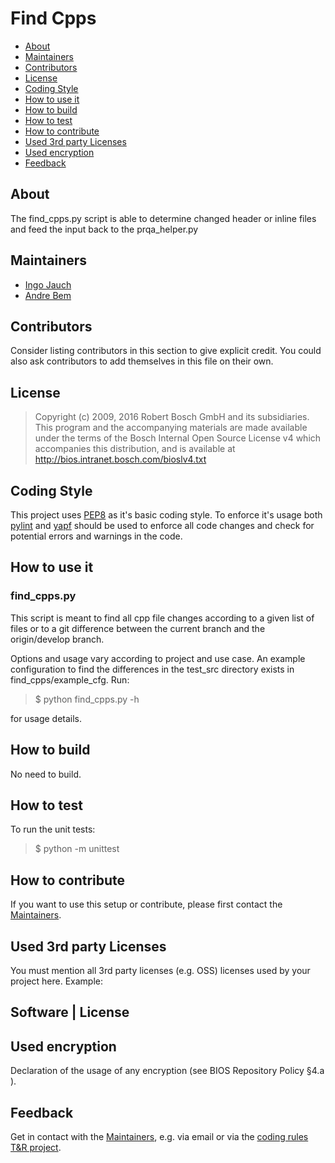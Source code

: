 <!---

	Copyright (c) 2009, 2016 Robert Bosch GmbH and its subsidiaries.
	This program and the accompanying materials are made available under
	the terms of the Bosch Internal Open Source License v4
	which accompanies this distribution, and is available at
	http://bios.intranet.bosch.com/bioslv4.txt

-->

# Find Cpps

* [About](#about)
* [Maintainers](#maintainers)
* [Contributors](#contributors)
* [License](#license)
* [Coding Style](#style)
* [How to use it](#use)
* [How to build](#build)
* [How to test](#test)
* [How to contribute](#contribute)
* [Used 3rd party Licenses](#licenses)
* [Used encryption](#encryption)
* [Feedback](#feedback)

## <a name="about">About</a>

The find_cpps.py script is able to determine changed header or inline files and feed the input
back to the prqa_helper.py

## <a name="maintainers">Maintainers</a>

* [Ingo Jauch](https://connect.bosch.com/profiles/html/profileView.do?key=fccee294-fb86-40cf-8c78-6917f4a69e13)
* [Andre Bem](https://connect.bosch.com/profiles/html/profileView.do?userid=E49CC0EA-C3A5-46DB-8BB2-8B7C89DA4D3E)

## <a name="contributors">Contributors</a>

Consider listing contributors in this section to give explicit credit. You 
could also ask contributors to add themselves in this file on their own.

## <a name="license">License</a>
 
>	Copyright (c) 2009, 2016 Robert Bosch GmbH and its subsidiaries.
>	This program and the accompanying materials are made available under
>	the terms of the Bosch Internal Open Source License v4
>	which accompanies this distribution, and is available at
>	http://bios.intranet.bosch.com/bioslv4.txt

## <a name="style">Coding Style</a>

This project uses [PEP8](https://www.python.org/dev/peps/pep-0008/) as it's basic coding style. To enforce it's usage both [pylint](https://www.pylint.org/) and [yapf](https://github.com/google/yapf) should be used to enforce all code changes and check for potential errors and warnings in the code.

## <a name="use">How to use it</a>

### find_cpps.py

This script is meant to find all cpp file changes according to a given list of files or to a git difference between the current branch and the origin/develop branch.

Options and usage vary according to project and use case. An example configuration to find the differences in the test_src directory exists in find_cpps/example_cfg. Run:

> $ python find_cpps.py -h

for usage details. 

## <a name="build">How to build</a>

No need to build.


## <a name="test">How to test</a>

To run the unit tests:

> $ python -m unittest

## <a name="contribute">How to contribute</a>

If you want to use this setup or contribute, please first contact the [Maintainers](#maintainers).

## <a name="licenses">Used 3rd party Licenses</a>

You must mention all 3rd party licenses (e.g. OSS) licenses used by your
project here. Example:

Software | License
------------------
 
## <a name="encryption">Used encryption</a>

Declaration of the usage of any encryption (see BIOS Repository Policy §4.a ).

## <a name="feedback">Feedback</a>

Get in contact with the [Maintainers](#maintainers), e.g. via email or via the [coding rules T&R project](https://rb-tracker.bosch.com/tracker/projects/CDF/summary).

<!---

	Copyright (c) 2009, 2016 Robert Bosch GmbH and its subsidiaries.
	This program and the accompanying materials are made available under
	the terms of the Bosch Internal Open Source License v4
	which accompanies this distribution, and is available at
	http://bios.intranet.bosch.com/bioslv4.txt

-->
